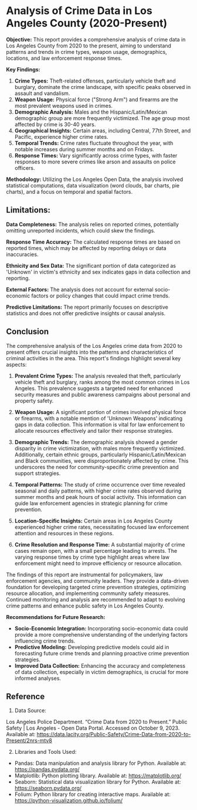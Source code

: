 # Analysis of Crime Data in Los Angeles County (2020-Present)

**Objective:**
This report provides a comprehensive analysis of crime data in Los Angeles County from 2020 to the present, aiming to understand patterns and trends in crime types, weapon usage, demographics, locations, and law enforcement response times.

**Key Findings:**

1. **Crime Types:** Theft-related offenses, particularly vehicle theft and burglary, dominate the crime landscape, with specific peaks observed in assault and vandalism.
2. **Weapon Usage:** Physical force ("Strong Arm") and firearms are the most prevalent weapons used in crimes.
3. **Demographic Analysis:** Males and the Hispanic/Latin/Mexican demographic group are more frequently victimized. The age group most affected by crime is 30-40 years.
4. **Geographical Insights:** Certain areas, including Central, 77th Street, and Pacific, experience higher crime rates.
5. **Temporal Trends:** Crime rates fluctuate throughout the year, with notable increases during summer months and on Fridays.
6. **Response Times:** Vary significantly across crime types, with faster responses to more severe crimes like arson and assaults on police officers.

**Methodology:** Utilizing the Los Angeles Open Data, the analysis involved statistical computations, data visualization (word clouds, bar charts, pie charts), and a focus on temporal and spatial factors.

## Limitations:

**Data Completeness:** The analysis relies on reported crimes, potentially omitting unreported incidents, which could skew the findings.

**Response Time Accuracy:** The calculated response times are based on reported times, which may be affected by reporting delays or data inaccuracies.

**Ethnicity and Sex Data:** The significant portion of data categorized as 'Unknown' in victim's ethnicity and sex indicates gaps in data collection and reporting.

**External Factors:** The analysis does not account for external socio-economic factors or policy changes that could impact crime trends.

**Predictive Limitations:** The report primarily focuses on descriptive statistics and does not offer predictive insights or causal analysis.

## Conclusion

The comprehensive analysis of the Los Angeles crime data from 2020 to present offers crucial insights into the patterns and characteristics of criminal activities in the area. This report's findings highlight several key aspects:

1. **Prevalent Crime Types:** The analysis revealed that theft, particularly vehicle theft and burglary, ranks among the most common crimes in Los Angeles. This prevalence suggests a targeted need for enhanced security measures and public awareness campaigns about personal and property safety.

2. **Weapon Usage:** A significant portion of crimes involved physical force or firearms, with a notable mention of 'Unknown Weapons' indicating gaps in data collection. This information is vital for law enforcement to allocate resources effectively and tailor their response strategies.

3. **Demographic Trends:** The demographic analysis showed a gender disparity in crime victimization, with males more frequently victimized. Additionally, certain ethnic groups, particularly Hispanic/Latin/Mexican and Black communities, were disproportionately affected by crime. This underscores the need for community-specific crime prevention and support strategies.

4. **Temporal Patterns:** The study of crime occurrence over time revealed seasonal and daily patterns, with higher crime rates observed during summer months and peak hours of social activity. This information can guide law enforcement agencies in strategic planning for crime prevention.

5. **Location-Specific Insights:** Certain areas in Los Angeles County experienced higher crime rates, necessitating focused law enforcement attention and resources in these regions.

6. **Crime Resolution and Response Time:** A substantial majority of crime cases remain open, with a small percentage leading to arrests. The varying response times by crime type highlight areas where law enforcement might need to improve efficiency or resource allocation.

The findings of this report are instrumental for policymakers, law enforcement agencies, and community leaders. They provide a data-driven foundation for developing targeted crime prevention strategies, optimizing resource allocation, and implementing community safety measures. Continued monitoring and analysis are recommended to adapt to evolving crime patterns and enhance public safety in Los Angeles County.

**Recommendations for Future Research:**

- **Socio-Economic Integration:** Incorporating socio-economic data could provide a more comprehensive understanding of the underlying factors influencing crime trends.
- **Predictive Modeling:** Developing predictive models could aid in forecasting future crime trends and planning proactive crime prevention strategies.
- **Improved Data Collection:** Enhancing the accuracy and completeness of data collection, especially in victim demographics, is crucial for more informed analyses.

## Reference

1. Data Source:

Los Angeles Police Department. “Crime Data from 2020 to Present.” Public Safety | Los Angeles - Open Data Portal. Accessed on October 9, 2023. Available at: https://data.lacity.org/Public-Safety/Crime-Data-from-2020-to-Present/2nrs-mtv8

2. Libraries and Tools Used:

- Pandas: Data manipulation and analysis library for Python. Available at: https://pandas.pydata.org/
- Matplotlib: Python plotting library. Available at: https://matplotlib.org/
- Seaborn: Statistical data visualization library for Python. Available at: https://seaborn.pydata.org/
- Folium: Python library for creating interactive maps. Available at: https://python-visualization.github.io/folium/
